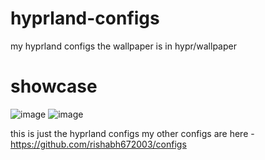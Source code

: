 # hyprland-configs
my hyprland configs
the wallpaper is in hypr/wallpaper

# showcase
![image](https://user-images.githubusercontent.com/53911515/197456390-2bc76c48-974e-4dbe-a591-7be3fe30eb6d.png)
![image](https://user-images.githubusercontent.com/53911515/197456531-413ce0c7-d4c9-4142-bd14-f105b50f809b.png)

this is just the hyprland configs my other configs are here - https://github.com/rishabh672003/configs
